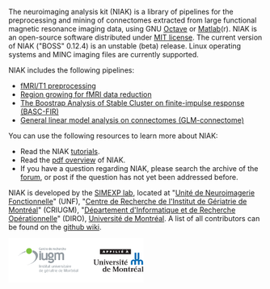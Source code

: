 The neuroimaging analysis kit (NIAK) is a library of pipelines for the preprocessing and mining of connectomes extracted from large functional magnetic resonance imaging data, using GNU [Octave](http://www.gnu.org/software/octave/) or [Matlab](http://www.mathworks.com/)(r). NIAK is an open-source software distributed under [MIT license](http://opensource.org/licenses/MIT). The current version of NIAK ("BOSS" 0.12.4) is an unstable (beta) release. Linux operating systems and MINC imaging files are currently supported. 

NIAK includes the following pipelines:

 * [fMRI/T1 preprocessing](pipe_preprocessing.html) 
 * [Region growing for fMRI data reduction](pipe_region_growing.html)
 * [The Boostrap Analysis of Stable Cluster on finite-impulse response (BASC-FIR)](pipe_basc_fir.html)
 * [General linear model analysis on connectomes (GLM-connectome)](pipe_glm_connectome.html)

You can use the following resources to learn more about NIAK:

 * Read the NIAK [tutorials](niak_tutorials.html).
 * Read the [pdf overview](https://niak.googlecode.com/svn/user_guide/user_guide_0.6.5c/niak_user.pdf) of NIAK. 
 * If you have a question regarding NIAK, please search the archive of the [forum](http://www.nitrc.org/forum/forum.php?forum_id=1821), or post if the question has not yet been addressed before. 

NIAK is developed by the [SIMEXP lab](http://simexp-lab.org), located at "[Unité de Neuroimagerie Fonctionnelle](http://www.unf-montreal.ca/)" (UNF), "[Centre de Recherche de l'Institut de Gériatrie de Montréal](http://www.criugm.qc.ca/)" (CRIUGM), "[Département d'Informatique et de Recherche Opérationnelle](http://www.iro.umontreal.ca/)" (DIRO), [Université de Montréal](http://www.umontreal.ca/). A list of all contributors can be found on the [github wiki](https://github.com/SIMEXP/niak/wiki/NIAK-contributors).

![UDM and CRIUGM](logos_criugm_udm.png)
